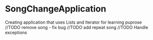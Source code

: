 # SongChangeApplication
Creating application that uses Lists and Iterator for learning puprose 
//TODO remove song - fix bug
//TODO add repeat song
//TODO Handle exceptions

